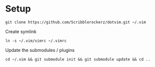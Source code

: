 # Setup

```
git clone https://github.com/Scribblerockerz/dotvim.git ~/.vim
```

Create symlink

```
ln -s ~/.vim/vimrc ~/.vimrc
```

Update the submodules / plugins

```
cd ~/.vim && git submodule init && git submodule update && cd ..
```